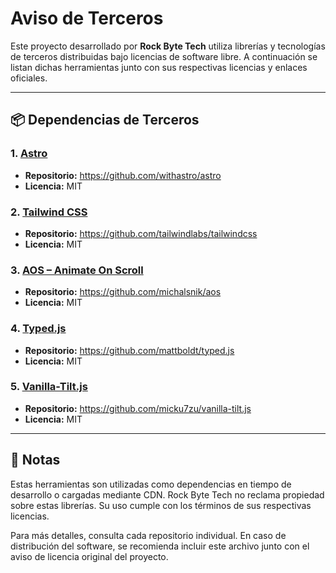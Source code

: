 # Aviso de Terceros

Este proyecto desarrollado por **Rock Byte Tech** utiliza librerías y tecnologías de terceros distribuidas bajo licencias de software libre. A continuación se listan dichas herramientas junto con sus respectivas licencias y enlaces oficiales.

---

## 📦 Dependencias de Terceros

### 1. [Astro](https://astro.build/)
- **Repositorio:** https://github.com/withastro/astro
- **Licencia:** MIT

### 2. [Tailwind CSS](https://tailwindcss.com/)
- **Repositorio:** https://github.com/tailwindlabs/tailwindcss
- **Licencia:** MIT

### 3. [AOS – Animate On Scroll](https://michalsnik.github.io/aos/)
- **Repositorio:** https://github.com/michalsnik/aos
- **Licencia:** MIT

### 4. [Typed.js](https://mattboldt.github.io/typed.js/)
- **Repositorio:** https://github.com/mattboldt/typed.js
- **Licencia:** MIT

### 5. [Vanilla-Tilt.js](https://micku7zu.github.io/vanilla-tilt.js/)
- **Repositorio:** https://github.com/micku7zu/vanilla-tilt.js
- **Licencia:** MIT

---

## 🧾 Notas

Estas herramientas son utilizadas como dependencias en tiempo de desarrollo o cargadas mediante CDN. Rock Byte Tech no reclama propiedad sobre estas librerías. Su uso cumple con los términos de sus respectivas licencias.

Para más detalles, consulta cada repositorio individual. En caso de distribución del software, se recomienda incluir este archivo junto con el aviso de licencia original del proyecto.

